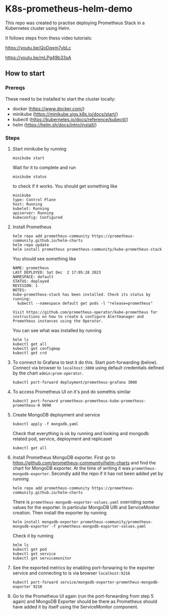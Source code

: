 # K8s-prometheus-helm-demo

This repo was created to practise deploying Prometheus Stack in a Kubernetes cluster using Helm.

It follows steps from thess video tutorials:

https://youtu.be/QoDqxm7ybLc

https://youtu.be/mLPg49b33sA

## How to start

### Prereqs

These need to be installed to start the cluster locally:
- docker (https://www.docker.com/)
- minikube (https://minikube.sigs.k8s.io/docs/start/)
- kubectl (https://kubernetes.io/docs/reference/kubectl/)
- helm (https://helm.sh/docs/intro/install/)

### Steps

1. Start minikube by running
    ```
    minikube start
    ```
    Wait for it to complete and run
    ```
    minikube status
    ```
    to check if it works. You should get something like
    ```
    minikube
    type: Control Plane
    host: Running
    kubelet: Running
    apiserver: Running
    kubeconfig: Configured
    ```
2. Install Prometheus
   ```
   helm repo add prometheus-community https://prometheus-community.github.io/helm-charts
   helm repo update
   helm install prometheus prometheus-community/kube-prometheus-stack
   ```
   You should see something like
   ```
   NAME: prometheus
   LAST DEPLOYED: Sat Dec  2 17:05:28 2023
   NAMESPACE: default
   STATUS: deployed
   REVISION: 1
   NOTES:
   kube-prometheus-stack has been installed. Check its status by running:
     kubectl --namespace default get pods -l "release=prometheus"
   
   Visit https://github.com/prometheus-operator/kube-prometheus for instructions on how to create & configure Alertmanager and Prometheus instances using the Operator.
   ```
   You can see what was installed by running
   ```
   helm ls
   kubectl get all
   kubectl get configmap
   kubectl get crd
   ```
4. To connect to Grafana to test it do this. Start port-forwarding (below). Connect via browser to `localhost:3000` using default credentials defined by the chart `admin:prom-operator`.
   ```
   kubectl port-forward deployment/prometheus-grafana 3000
   ```
5. To access Prometheus UI on it's pod do somethis similar
   ```
   kubectl port-forward prometheus-prometheus-kube-prometheus-prometheus-0 9090
   ```
6. Create MongoDB deployment and service
   ```
   kubectl apply -f mongodb.yaml
   ```
   Check that everything is ok by running and looking and mongodb related pod, service, deployment and replicaset
   ```
   kubectl get all
   ```
7. Install Prometheus MongoDB exporter.
   First go to https://github.com/prometheus-community/helm-charts and find the chart for MongoDB exporter. At the time of writing it was `prometheus-mongodb-exporter`.
   Secondly add the repo if it has not been added yet by running
   ```
   helm repo add prometheus-community https://prometheus-community.github.io/helm-charts
   ```
   There is `prometheus-mongodb-exporter-values.yaml` overriding some values for the exporter. In particular MongoDB URI and ServiceMonitor creation. Then install the exporter by running
   ```
   helm install mongodb-exporter prometheus-community/prometheus-mongodb-exporter -f prometheus-mongodb-exporter-values.yaml
   ```
   Check it by running
   ```
   helm ls
   kubectl get pod
   kubectl get service
   kubectl get servicemonitor
8. See the exported metrics by enabling port-forwaring to the exporter service and connecting to is via browser `localhost:9216`
   ```
   kubectl port-forward service/mongodb-exporter-prometheus-mongodb-exporter 9216
   ```
9. Go to the Prometheus UI again (run the port-forwarding from step 5 again) and MongoDB Exporter should be there as Prometheus should have added it by itself using the ServiceMonitor component.
